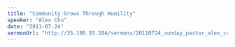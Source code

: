 ```yaml
---
title: "Community Grows Through Humility"
speaker: "Alex Chu"
date: "2011-07-24"
sermonUrl: "http://35.190.93.184/sermons/20110724_sunday_pastor_alex_community_grows_through_humility.mp3"
---
```

